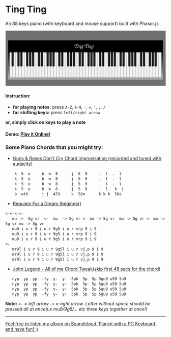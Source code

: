 # Ting Ting
An 88 keys piano (with keyboard and mouse support) built with Phasor.js   

![piano](Ting%20Ting/assets/img/ting_ting.png)
#### Instruction:
  * **for playing notes:** press `A-Z`, `0-9`, `-`, `=`, `'`, `,`. `/` 
  * **for shifting keys:** press `left/right arrow`  

**or, simply click on keys to play a note**


#### Demo:  [Play it Online!](https://wasi0013.github.io/Phaser-Piano/)  

### Some Piano Chords that you might try:  
* [Guns & Roses Don't Cry Chord improvisation (recorded and tuned with audacity)](https://soundcloud.com/wasi0013/piano-bites)  
```
    k  5  o     b  w  8      j  5  9     .  l  .  l
    k  5  o     b  w  8      j  5  9     .  l  .  l 
    k  5  o     b  w  8      j  5  9     .  l  .  l 
    k  5  o     b  w  8      j  5  9     .  l   k  j  
    b  wt8      j j  479     k  58o      k k k  58o
```  

* [Requiem For a Dream (beginner)](https://soundcloud.com/wasi0013/requiem-for-a-dream)

```
<-<-<-<- 
   mu ->  5g vr  <-  mu  -> 5g vr <- mu -> 5g vr  mu -> 5g vr <- mu -> 5g vr mu -> 5g vr
   mu9 i u r 9 i u r 9g5 i u r vrp 9 i 9
   mu9 i u r 9 i u r 9g5 i u r vrp 9 i 9
   mu9 i u r 9 i u r 9g5 i u r vrp 9 i 9
<-
   mr9l i u r 9 i u r 9g5l i u r vj,p 9 i 9        
   mr9l i u r 9 i u r 9g5l i u r vj,p 9 i 9        
   mr9l i u r 9 i u r 9g5l i u r vj,p 9 i 9        
``` 
* [John Legend - All of me Chord Tweak(skip first 48 secs for the chord)](https://soundcloud.com/wasi0013/all-of-me-chord-tweak)
```
   nyp  yp  yp  -fy  y-  y-  5pk  5p  5p 5gu9 u59 5u9
   nyp  yp  yp  -fy  y-  y-  5pk  5p  5p 5gu9 u59 5u9
   nyp  yp  yp  -fy  y-  y-  5pk  5p  5p 5gu9 u59 5u9
   nyp  yp  yp  -fy  y-  y-  5pk  5p  5p 5gu9 u59 5u9 
```
**Note:**   _`<-` = left arrow `->` =  right arrow. Letter without space should be pressed all at once(i.e mu9/9g5/... etc three keys together at once!)_

---
[Feel free to listen my album on Soundcloud 'Pianist with a PC Keyboard' and have fun! :)](https://soundcloud.com/wasi0013/sets/pianist-with-a-pc-keyboard)


